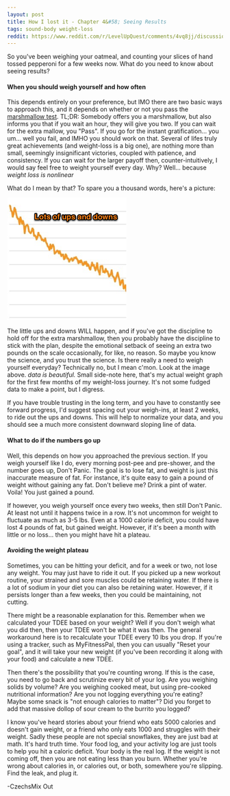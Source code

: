 ```yaml
---
layout: post
title: How I lost it - Chapter 4&#58; Seeing Results
tags: sound-body weight-loss
reddit: https://www.reddit.com/r/LevelUpQuest/comments/4vq8jj/discussion_thread_how_i_lost_it_chapter_4_seeing/
---
```


So you've been weighing your oatmeal, and counting your slices of hand tossed pepperoni for a few weeks now. What do you need to know about seeing results?

#### When you should weigh yourself and how often

This depends entirely on your preference, but IMO there are two basic ways to approach this, and it depends on whether or not you pass the
<a href="https://en.wikipedia.org/wiki/Stanford_marshmallow_experiment" target="blank" >marshmallow test</a>.
TL;DR: Somebody offers you a marshmallow, but also informs you that if you wait an hour, they will give you two. If you can wait for the extra mallow, you "Pass". If you go for the instant gratification... you um... well you fail, and IMHO you should work on that. Several of lifes truly great achievements (and weight-loss is a big one), are nothing more than small, seemingly insignificant victories, coupled with patience, and consistency. If you can wait for the larger payoff then, counter-intuitively, I would say feel free to weight yourself every day. Why? Well... because *weight loss is nonlinear*

What do I mean by that? To spare you a thousand words, here's a picture:

![weight_graph][weight_graph]

The little ups and downs WILL happen, and if you've got the discipline to hold off for the extra marshmallow, then you probably have the discipline to stick with the plan, despite the emotional setback of seeing an extra two pounds on the scale occasionally, for like, no reason. So maybe you know the science, and you trust the science. Is there really a need to weigh yourself everyday? Technically no, but I mean c'mon. Look at the image above. *data is beautiful.* Small side-note here, that's my actual weight graph for the first few months of my weight-loss journey. It's not some fudged data to make a point, but I digress.

If you have trouble trusting in the long term, and you have to constantly see forward progress, I'd suggest spacing out your weigh-ins, at least 2 weeks, to ride out the ups and downs. This will help to normalize your data, and you should see a much more consistent downward sloping line of data.

#### What to do if the numbers go up

Well, this depends on how you approached the previous section. If you weigh yourself like I do, every morning post-pee and pre-shower, and the number goes up, Don't Panic. The goal is to lose fat, and weight is just this inaccurate measure of fat. For instance, it's quite easy to gain a pound of weight without gaining any fat. Don't believe me? Drink a pint of water. Voila! You just gained a pound.

If however, you weigh yourself once every two weeks, then still Don't Panic. At least not until it happens twice in a row. It's not uncommon for weight to fluctuate as much as 3-5 lbs. Even at a 1000 calorie deficit, you could have lost 4 pounds of fat, but gained weight. However, if it's been a month with little or no loss... then you might have hit a plateau.

#### Avoiding the weight plateau

Sometimes, you can be hitting your deficit, and for a week or two, not lose any weight. You may just have to ride it out. If you picked up a new workout routine, your strained and sore muscles could be retaining water. If there is a lot of sodium in your diet you can also be retaining water. However, if it persists longer than a few weeks, then you could be maintaining, not cutting.

There might be a reasonable explanation for this. Remember when we calculated your TDEE based on your weight? Well if you don't weigh what you did then, then your TDEE won't be what it was then. The general workaround here is to recalculate your TDEE every 10 lbs you drop. If you're using a tracker, such as MyFitnessPal, then you can usually "Reset your goal", and it will take your new weight (if you've been recording it along with your food) and calculate a new TDEE.

Then there's the possibility that you're counting wrong. If this is the case, you need to go back and scrutinize every bit of your log. Are you weighing solids by volume? Are you weighing cooked meat, but using pre-cooked nutritional information? Are you not logging everything you're eating? Maybe some snack is "not enough calories to matter"? Did you forget to add that massive dollop of sour cream to the burrito you logged?

I know you've heard stories about your friend who eats 5000 calories and doesn't gain weight, or a friend who only eats 1000 and struggles with their weight. Sadly these people are not special snowflakes, they are just bad at math. It's hard truth time. Your food log, and your activity log are just tools to help you hit a caloric deficit. Your body is the real log. If the weight is not coming off, then you are not eating less than you burn. Whether you're wrong about calories in, or calories out, or both, somewhere you're slipping. Find the leak, and plug it.

-CzechsMix Out


[weight_graph]: /img/2016/8/1/weight_graph.png
